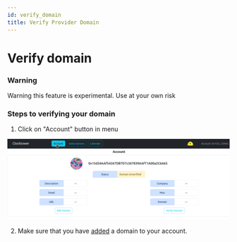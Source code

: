 ```yaml
---
id: verify_domain
title: Verify Provider Domain
---
```


# Verify domain

### Warning

Warning this feature is experimental. Use at your own risk

### Steps to verifying your domain

1. Click on "Account" button in menu

![Verify Domain 0](../../../assets/edit_account_1.png)

2. Make sure that you have [added](./add_details) a domain to your account. 